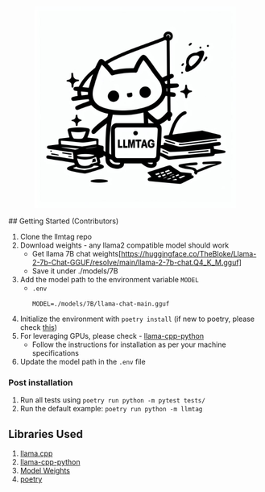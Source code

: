 <p align="center">
<img src="./llm.jpg" width="400px"/>
</p>
## Getting Started (Contributors)

1. Clone the llmtag repo
2. Download weights - any llama2 compatible model should work
    - Get llama 7B chat weights[https://huggingface.co/TheBloke/Llama-2-7b-Chat-GGUF/resolve/main/llama-2-7b-chat.Q4_K_M.gguf]
    - Save it under ./models/7B
3. Add the model path to the environment variable `MODEL`
    - `.env`
        ```
        MODEL=./models/7B/llama-chat-main.gguf
        ```
4. Initialize the environment with `poetry install` (if new to poetry, please check [this](https://python-poetry.org/))
5. For leveraging  GPUs, please check - [llama-cpp-python](https://github.com/abetlen/llama-cpp-python)
   - Follow the instructions for installation as per your machine specifications
6. Update the model path in the `.env` file

### Post installation
1. Run all tests using `poetry run python -m pytest tests/`
2. Run the default example: `poetry run python -m llmtag`

## Libraries Used

1. [llama.cpp](https://github.com/ggerganov/llama.cpp/tree/master)
2. [llama-cpp-python](https://github.com/abetlen/llama-cpp-python)
3. [Model Weights](https://huggingface.co/TheBloke)
4. [poetry](https://python-poetry.org/)
